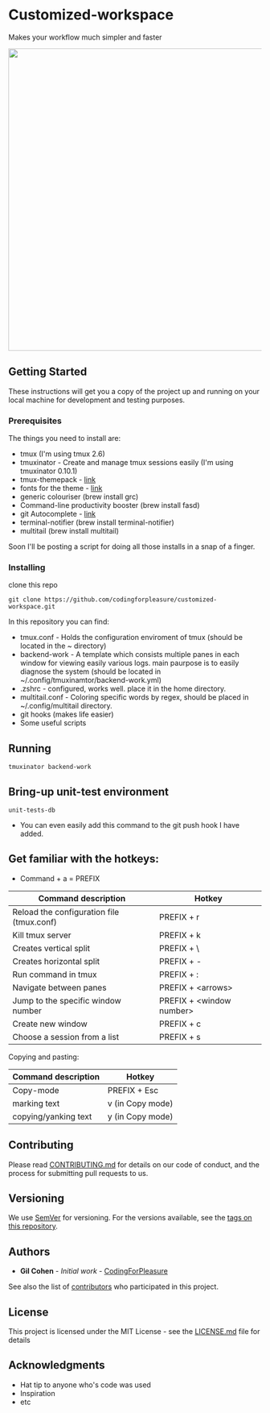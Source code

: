 # Customized-workspace

Makes your workflow much simpler and faster

<img src="https://github.com/codingforpleasure/customized-workspace/blob/master/images/demo_tmux.gif" width="2000" height="600" />

## Getting Started

These instructions will get you a copy of the project up and running on your local machine for development and testing purposes.

### Prerequisites

The things you need to install are:


- tmux (I'm using tmux 2.6)
- tmuxinator - Create and manage tmux sessions easily (I'm using tmuxinator 0.10.1)
- tmux-themepack - [link](https://github.com/jimeh/tmux-themepack)
- fonts for the theme - [link](https://github.com/powerline/fonts)
- generic colouriser (brew install grc)
- Command-line productivity booster (brew install fasd)
- git Autocomplete - [link](https://raw.githubusercontent.com/git/git/master/contrib/completion/git-completion.zsh)
- terminal-notifier (brew install terminal-notifier)
- multitail (brew install multitail)

Soon I'll be posting a script for doing all those installs in a snap of a finger.

### Installing

clone this repo

```
git clone https://github.com/codingforpleasure/customized-workspace.git
```

In this repository you can find:
 - tmux.conf - Holds the configuration enviroment of tmux (should be located in the ~ directory)
 - backend-work - A template which consists multiple panes in each window for viewing easily various logs. main paurpose is to 
                  easily diagnose the system (should be located in ~/.config/tmuxinamtor/backend-work.yml)
 - .zshrc - configured, works well. place it in the home directory.
 - multitail.conf - Coloring specific words by regex, should be placed in ~/.config/multitail directory.
 - git hooks (makes life easier)
 - Some useful scripts

## Running
```
tmuxinator backend-work
```
## Bring-up unit-test environment

```
unit-tests-db
```
* You can even easily add this command to the git push hook I have added.

## Get familiar with the hotkeys:

- Command + a = PREFIX

Command description | Hotkey
------------ | -------------
Reload the configuration file (tmux.conf) | PREFIX + r
Kill tmux server | PREFIX + k
Creates vertical split | PREFIX + \
Creates horizontal split | PREFIX + -
Run command in tmux | PREFIX + \:
Navigate between panes | PREFIX + \<arrows\> 
Jump to the specific window number | PREFIX + \<window number\>
Create new window | PREFIX + c
Choose a session from a list | PREFIX + s

Copying and pasting:

Command description | Hotkey
------------ | -------------
Copy-mode | PREFIX + Esc
marking text | v (in Copy mode)
copying/yanking text | y (in Copy mode)

## Contributing

Please read [CONTRIBUTING.md](https://gist.github.com/PurpleBooth/b24679402957c63ec426) for details on our code of conduct, and the process for submitting pull requests to us.

## Versioning

We use [SemVer](http://semver.org/) for versioning. For the versions available, see the [tags on this repository](https://github.com/your/project/tags). 

## Authors

* **Gil Cohen** - *Initial work* - [CodingForPleasure](https://github.com/CodingForpleasure)

See also the list of [contributors](https://github.com/your/project/contributors) who participated in this project.

## License

This project is licensed under the MIT License - see the [LICENSE.md](LICENSE.md) file for details

## Acknowledgments

* Hat tip to anyone who's code was used
* Inspiration
* etc

